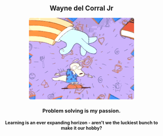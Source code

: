 <div align="center">

## Wayne del Corral Jr


  <img src="https://github.com/waynedelcorraljr/waynedelcorraljr/blob/main/rockosModernLifeIntroKnowledge.gif" style="border-radius: 5px">



### Problem solving is my passion. 

#### Learning is an ever expanding horizon - aren't we the luckiest bunch to make it our hobby?  

</div>
